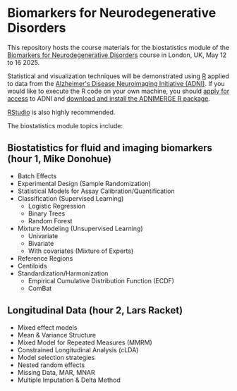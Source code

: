 # Biomarkers for Neurodegenerative Disorders

This repository hosts the course materials for the biostatistics module of the [Biomarkers for Neurodegenerative Disorders](https://biomarker-course.org/) course in London, UK, May 12 to 16 2025.

Statistical and visualization techniques will be demonstrated using [R](https://www.r-project.org/) applied to data from the [Alzheimer's Disease Neuroimaging Initiative (ADNI)](http://adni.loni.usc.edu/). If you would like to execute the R code on your own machine, you should [apply for access](http://adni.loni.usc.edu/data-samples/access-data/) to ADNI and [download and install the ADNIMERGE R package](https://adni.loni.usc.edu/wp-content/uploads/2012/08/instruction-ADNIMERGE-packages.pdf).

[RStudio](https://rstudio.com/products/rstudio/) is also highly recommended.

The biostatistics module topics include:

## Biostatistics for fluid and imaging biomarkers (hour 1, Mike Donohue)

- Batch Effects
- Experimental Design (Sample Randomization)
- Statistical Models for Assay Calibration/Quantification
- Classification (Supervised Learning)
  - Logistic Regression
  - Binary Trees
  - Random Forest
- Mixture Modeling (Unsupervised Learning)
  - Univariate
  - Bivariate
  - With covariates (Mixture of Experts)
- Reference Regions
- Centiloids
- Standardization/Harmonization
  - Empirical Cumulative Distribution Function (ECDF)
  - ComBat

## Longitudinal Data (hour 2, Lars Racket)

- Mixed effect models
- Mean & Variance Structure
- Mixed Model for Repeated Measures (MMRM)
- Constrained Longitudinal Analysis (cLDA)
- Model selection strategies
- Nested random effects
- Missing Data, MAR, MNAR
- Multiple Imputation & Delta Method
